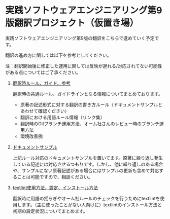 # 実践ソフトウェアエンジニアリング第9版翻訳プロジェクト（仮置き場）

実践ソフトウェアエンジニアリング第9版の翻訳をこちらで進めていく予定です。

翻訳の進め方に関しては以下を参考としてください。

注：翻訳開始後に修正した運用に関しては反映が遅れる/対応されてない可能性がある点についてはご了承ください。

1.  [翻訳時ルール、ガイド、参考](./manual/README.md)
 
    翻訳時の共通ルール、ガイドラインとなる情報についてまとめております。
    - 原著の記述形式に対する翻訳の書き方ルール（ドキュメントサンプルとあわせて確認ください）
    - 翻訳における用語ルール情報（リンク集）
    - 翻訳時のGitブランチ運用方法、オーム社さんのレビュー時のブランチ運用方法
    - 環境改善例

2.  [ドキュメントサンプル](./doc_sample/README.md)

    上記ルール対応のドキュメントサンプルを置いてます。原著に繰り返し発生している記述には対応させるつもりです。しかし、他に繰り返しのある場合や、サンプルにない原著記述がある場合にはサンプルの更新も含めて対応することは可能ですので、相談ください。

3.  [textlint使用方法、設定、インストール方法](./textlint/README.md)

    翻訳時に用語の揺らぎやオーム社ルールのチェックを行うためにtextlintを使用します。（主に使ったことがない人向けに）textlintのインストール方法と初期の設定状況についてまとめます。

